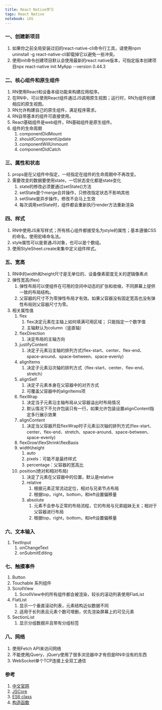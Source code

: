 ```yaml
---
title: React Native学习
tags: React Native
notebook: iOS
---
```


### 一、创建新项目

1. 如果你之前全局安装过旧的react-native-cli命令行工具，请使用npm uninstall -g react-native-cli卸载掉它以避免一些冲突。
2. 使用init命令创建项目默认会使用最新的react native版本，可指定版本创建项目npx react-native init MyApp --version 0.44.3

### 二、核心组件和原生组件

1. RN使用React和设备本级功能来构建应用程序。
2. 在RN中，可以使用React组件通过JS调用原生视图；运行时，RN为组件创建相应的原生视图。
3. RN允许构建自己的原生组件，满足程序需求。
4. RN自带基本的组件可直接使用。
5. React基础组件是web组件，RN基础组件是原生组件。
6. 组件的生命周期
    1. componentDidMount
    2. shouldComponentUpdate
    3. componentWillUnmount
    4. componentDidCatch

### 三、属性和状态

1. props是在父组件中指定，一经指定在组件的生命周期中不再改变。
2. 需要改变的数据要使用state，一切状态变化都是state变化
    1. state的修改必须要通过setState()方法
    2. setState是个merge合并操作，只修改指定状态不影响其他
    3. setState是异步操作，修改不会马上生效
    4. 每次调用setState时，组件都会重新执行render方法重新渲染

### 四、样式

1. RN中使用JS来写样式；所有核心组件都接受名为style的属性；基本遵循CSS的命名，使用驼峰命名法。
2. style属性可以是普通JS对象，也可以是个数组。
3. 使用StyleSheet.create来集中定义组件样式。

### 五、宽高

1. RN中的width和height尺寸是无单位的、设备像素密度无关的逻辑像素点
2. 弹性宽高(flex)
    1. 弹性布局可以使组件在可用的空间中动态的扩张和收缩，不同屏幕上提供一致的布局结构。
    2. 父容器的尺寸不为零弹性布局才有效。如果父容器没有固定宽高也没有弹性布局则父容器尺寸为零。
3. 相关属性值
    1. flex
        1. flex决定元素在主轴上如何填满可用区域； 只能指定一个数字值
        2. 主轴默认为column（竖直轴）
    2. flexDirection
        1. 决定布局的主轴方向
    3. justifyContent
        1. 决定子元素沿主轴的排列方式(flex-start、center、flex-end、space-around、space-between、space-evenly)
    4. alignItems
        1. 决定子元素沿次轴的排列方式（flex-start、center、flex-end、stretch）
    5. alignSelf
        1. 决定子元素本身在父容器中的对齐方式
        2. 可覆盖父容器中的alignItems项
    6. flexWrap
        1. 决定当子元素沿主轴布局从父容器溢出时布局情况
        2. 默认情况下不允许包装只有一行，如果允许包装设置alignContent指定多行展示效果
    7. alignContent
        1. 决定当父容器开启flexWrap时子元素沿次轴的排列方式(flex-start、center、flex-end、stretch、space-around、space-between、space-evenly)
    8. flexGrow\flexShrink\flexBasis
    9. width\height
        1. auto
        2. pixels：可能不是最终样式
        3. percentage：父容器的宽高比
    10. position(绝对和相对布局)
        1. 决定了元素在父容器中的位置，默认是relative
        2. relative
            1. 根据元素正常流动定位，相对与兄弟节点布局
            2. 根据top，right，bottom，和left设置偏移量
        3. absolute
            1. 元素不会参与正常的布局流程，它的布局与兄弟姐妹无关；相对于父容器进行布局
            2. 根据top，right，bottom，和left设置偏移量

### 六、文本输入

1. TextInput
    1. onChangeText
    2. onSubmitEditing

### 七、触摸事件

1. Button
2. Touchable 系列组件
3. ScrollView
    1. ScrollView中的所有组件都会被渲染，较长的滚动列表使用FlatList
4. FlatList
    1. 显示一个垂直滚动列表，元素结构近似数据不同
    2. 适用于长列表且元素个数可增删，优先渲染屏幕上的可见元素
5. SectionList
    1. 显示分组数据并且带有分组标签

### 八、网络

1. 使用Fetch API来访问网络
2. 不能使用jQuery，jQuery使用了很多浏览器中才有但是RN中没有的东西
3. WebSocket单个TCP连接上全双工通信

### 参考

1. [中文官网](https://reactnative.cn/docs/getting-started)
2. [JSCore](https://tech.meituan.com/2018/08/23/deep-understanding-of-jscore.html)
3. [ES6 class](https://segmentfault.com/a/1190000007179203)
4. [构造函数](https://juejin.im/post/5a694be551882573541c8f29)
